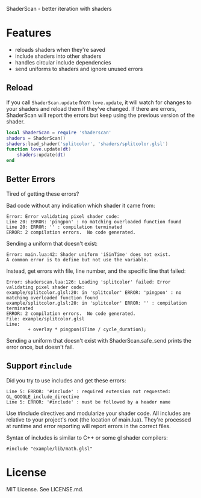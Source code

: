 ShaderScan - better iteration with shaders

# Features

* reloads shaders when they're saved
* include shaders into other shaders
* handles circular include dependencies
* send uniforms to shaders and ignore unused errors

## Reload

If you call `ShaderScan.update` from `love.update`, it will watch for changes to
your shaders and reload them if they've changed. If there are errors,
ShaderScan will report the errors but keep using the previous version of the
shader.

```lua
local ShaderScan = require 'shaderscan'
shaders = ShaderScan()
shaders:load_shader('splitcolor', 'shaders/splitcolor.glsl')
function love.update(dt)
    shaders:update(dt)
end
```

## Better Errors

Tired of getting these errors?

Bad code without any indication which shader it came from:

    Error: Error validating pixel shader code:
    Line 20: ERROR: 'pingpon' : no matching overloaded function found 
    Line 20: ERROR: '' : compilation terminated 
    ERROR: 2 compilation errors.  No code generated.

Sending a uniform that doesn't exist:

    Error: main.lua:42: Shader uniform 'iSinTime' does not exist.
    A common error is to define but not use the variable.


Instead, get errors with file, line number, and the specific line that failed:

    Error: shaderscan.lua:126: Loading 'splitcolor' failed: Error validating pixel shader code:
    example/splitcolor.glsl:20: in 'splitcolor' ERROR: 'pingpon' : no matching overloaded function found
    example/splitcolor.glsl:20: in 'splitcolor' ERROR: '' : compilation terminated
    ERROR: 2 compilation errors.  No code generated.
    File: example/splitcolor.glsl
    Line:
            + overlay * pingpon(iTime / cycle_duration);

Sending a uniform that doesn't exist with ShaderScan.safe_send prints the error
once, but doesn't fail.


## Support `#include`

Did you try to use includes and get these errors:

    Line 5: ERROR: '#include' : required extension not requested: GL_GOOGLE_include_directive
    Line 5: ERROR: '#include' : must be followed by a header name 

Use #include directives and modularize your shader code. All includes are
relative to your project's root (the location of main.lua). They're processed
at runtime and error reporting will report errors in the correct files.

Syntax of includes is similar to C++ or some gl shader compilers:
```
#include "example/lib/math.glsl"
```

# License

MIT License. See LICENSE.md.
